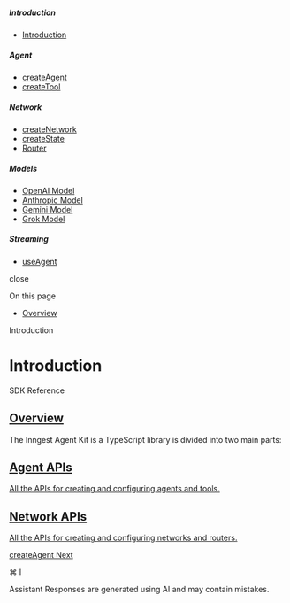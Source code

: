 ##### Introduction

- [Introduction](\reference\introduction)

##### Agent

- [createAgent](\reference\create-agent)
- [createTool](\reference\create-tool)

##### Network

- [createNetwork](\reference\create-network)
- [createState](\reference\state)
- [Router](\reference\network-router)

##### Models

- [OpenAI Model](\reference\model-openai)
- [Anthropic Model](\reference\model-anthropic)
- [Gemini Model](\reference\model-gemini)
- [Grok Model](\reference\model-grok)

##### Streaming

- [useAgent](\reference\use-agent)

close

On this page

- [Overview](#overview)

Introduction

# Introduction

SDK Reference

## [ Overview](#overview)

The Inngest Agent Kit is a TypeScript library is divided into two main parts:

## [Agent APIs](\reference\create-agent)

[All the APIs for creating and configuring agents and tools.](\reference\create-agent)

## [Network APIs](\reference\create-network)

[All the APIs for creating and configuring networks and routers.](\reference\create-network)

[createAgent Next](\reference\create-agent)

⌘ I

Assistant Responses are generated using AI and may contain mistakes.